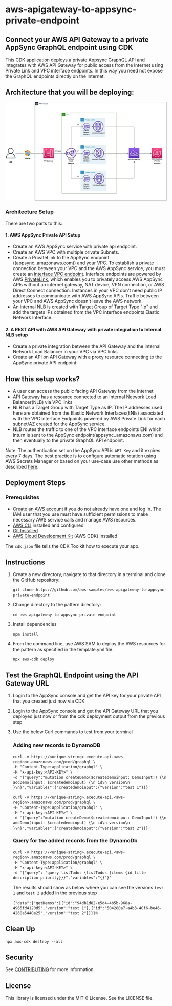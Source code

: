 # aws-apigateway-to-appsync-private-endpoint

## Connect your AWS API Gateway to a private AppSync GraphQL endpoint using CDK

This CDK application deploys a private Appsync GraphQL API and integrates with AWS API Gateway for public access from the Internet using Private Link and VPC interface endpoints. In this way you need not expose the GraphQL endpoints directly on the Internet.  


## Architecture that you will be deploying: 

![Image](docs/AppSync-PrivateApi.jpg)

### Architecture Setup

There are two parts to this: 

#### 1. AWS AppSync Private API Setup

- Create an AWS AppSync service with private api endpoint.
- Create an AWS VPC with multiple private Subnets.
- Create a PrivateLink to the AppSync endpoint ((appsync.<aws-region>.amazonaws.com)) and your VPC. To establish a private connection between your VPC and the AWS AppSync service, you must create an [interface VPC endpoint](https://docs.aws.amazon.com/vpc/latest/privatelink/vpce-interface.html). Interface endpoints are powered by AWS [PrivateLink](http://aws.amazon.com/privatelink), which enables you to privately access AWS AppSync APIs without an internet gateway, NAT device, VPN connection, or AWS Direct Connect connection. Instances in your VPC don't need public IP addresses to communicate with AWS AppSync APIs. Traffic between your VPC and AWS AppSync doesn't leave the AWS network.
- An internal NLB is created with Target Group of Target Type "ip" and add the targets IPs obtained from the VPC interface endpoints Elastic Network Interface.

#### 2. A REST API with AWS API Gateway with private integration to Internal NLB setup

- Create a private integration between the API Gateway and the internal Network Load Balancer in your VPC via VPC links. 
- Create an API on API Gateway with a proxy resource connecting to the AppSync private API endpoint.

## How this setup works? 

- A user can access the public facing API Gateway from the Internet
- API Gateway has a resource connected to an Internal Network Load Balancer(NLB) via VPC links
- NLB has a Target Group with Target Type as IP. The IP addresses used here are obtained from the Elastic Network Interfaces(ENIs) associated with the VPC interface Endpoints powered by AWS Private Link for each subnet/AZ created for the AppSync service. 
- NLB routes the traffic to one of the VPC interface endpoints ENI which inturn is sent to the AppSync endpoint(appsync.<aws-region>.amazonaws.com) and then eventually to the private GraphQL API endpoint. 

Note: The authentication set on the AppSync API is ``API Key`` and it expires every 7 days. The best practice is to configure automatic rotation using AWS Secrets Manager or based on your use-case use other methods as described [here](https://docs.aws.amazon.com/appsync/latest/devguide/security-authz.html).

## Deployment Steps

### Prerequisites

- [Create an AWS account](https://portal.aws.amazon.com/gp/aws/developer/registration/index.html) if you do not already have one and log in. The IAM user that you use must have sufficient permissions to make necessary AWS service calls and manage AWS resources.
- [AWS CLI](https://docs.aws.amazon.com/cli/latest/userguide/install-cliv2.html) installed and configured
- [Git Installed](https://git-scm.com/book/en/v2/Getting-Started-Installing-Git)
- [AWS Cloud Development Kit](https://docs.aws.amazon.com/cdk/latest/guide/cli.html) (AWS CDK) installed

The `cdk.json` file tells the CDK Toolkit how to execute your app.

## Instructions

1. Create a new directory, navigate to that directory in a terminal and clone the GitHub repository:
   ```
   git clone https://github.com/aws-samples/aws-apigateway-to-appsync-private-endpoint
   ```
1. Change directory to the pattern directory:
   ```
   cd aws-apigateway-to-appsync-private-endpoint
   ```
1. Install dependencies
   ```
   npm install
   ```
1. From the command line, use AWS SAM to deploy the AWS resources for the pattern as specified in the template.yml file:
   ```
   npx aws-cdk deploy
   ```

## Test the GraphQL Endpoint using the API Gateway URL

1. Login to the AppSync console and get the API key for your private API that you created just now via CDK

1. Login to the AppSync console and get the API Gateway URL that you deployed just now or from the cdk deployment output from the previous step

1. Use the below Curl commands to test from your terminal

   ### Adding new records to DynamoDB

   ```
   curl -v https://<unique-string>.execute-api.<aws-region>.amazonaws.com/prod/graphql \
   -H "Content-Type:application/graphql" \
   -H "x-api-key:<API-KEY>" \
   -d '{"query":"mutation createDemo($createdemoinput: DemoInput!) {\n addDemo(input: $createdemoinput) {\n id\n version\n }\n}","variables":{"createdemoinput":{"version":"test 1"}}}'
   ``` 

   ```
   curl -v https://<unique-string>.execute-api.<aws-region>.amazonaws.com/prod/graphql \
   -H "Content-Type:application/graphql" \
   -H "x-api-key:<API-KEY>" \
   -d '{"query":"mutation createDemo($createdemoinput: DemoInput!) {\n addDemo(input: $createdemoinput) {\n id\n version\n }\n}","variables":{"createdemoinput":{"version":"test 2"}}}'
   ```

   ### Query for the added records from the DynamoDb
   ```
   curl -v https://<unique-string>.execute-api.<aws-region>.amazonaws.com/prod/graphql \
   -H "Content-Type:application/graphql" \
   -H "x-api-key:<API-KEY>" \
   -d '{"query": "query listTodos {listTodos {items {id title description priority}}}","variables":"{}"}'
   ```

   The results should show as below where you can see the versions ``test 1`` and ``test 2`` added in the previous step

   ```
   {"data":{"getDemos":[{"id":"94db1d82-e5d4-4b5b-968a-4965fd4120d5","version":"test 1"},{"id":"504280a7-a4b3-40f6-be46-4268a5440a25","version":"test 2"}]}}%  
   ```

## Clean Up

```
npx aws-cdk destroy --all
```

## Security

See [CONTRIBUTING](CONTRIBUTING.md#security-issue-notifications) for more information.

## License

This library is licensed under the MIT-0 License. See the LICENSE file.

